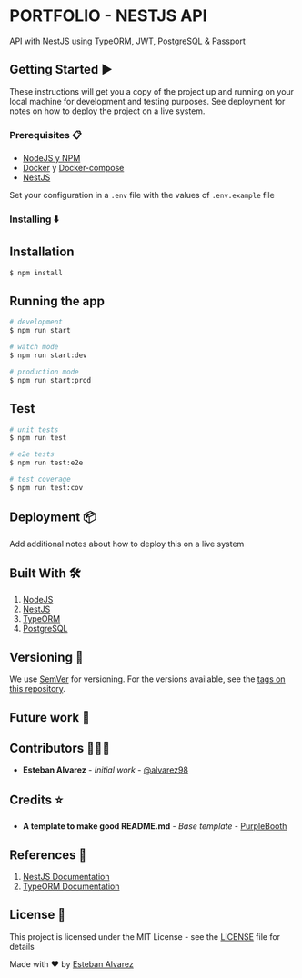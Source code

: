 # PORTFOLIO - NESTJS API

API with NestJS using TypeORM, JWT, PostgreSQL & Passport

## Getting Started :arrow_forward:

These instructions will get you a copy of the project up and running on your local machine for development and testing purposes. See deployment for notes on how to deploy the project on a live system.

### Prerequisites :clipboard:

- [NodeJS y NPM](https://nodejs.org/es/download/)
- [Docker](https://docs.docker.com/engine/install/) y [Docker-compose](https://docs.docker.com/compose/install/)
- [NestJS](https://nestjs.com/)

Set your configuration in a `.env` file with the values of `.env.example` file

### Installing :arrow_down:

## Installation

```bash
$ npm install
```

## Running the app

```bash
# development
$ npm run start

# watch mode
$ npm run start:dev

# production mode
$ npm run start:prod
```

## Test

```bash
# unit tests
$ npm run test

# e2e tests
$ npm run test:e2e

# test coverage
$ npm run test:cov
```

## Deployment :package:

Add additional notes about how to deploy this on a live system

## Built With :hammer_and_wrench:

1. [NodeJS](https://nodejs.org/es/)
2. [NestJS](https://nestjs.com/)
3. [TypeORM](https://typeorm.io/)
4. [PostgreSQL](https://www.postgresql.org/)

## Versioning :triangular_flag_on_post:

We use [SemVer](http://semver.org/) for versioning. For the versions available, see the [tags on this repository](https://github.com/your/project/tags). 

## Future work :rocket:

## Contributors :family_man_man_boy:

- **Esteban Alvarez** - _Initial work_ - [@alvarez98](https://github.com/alvarez98)

## Credits :star:

- **A template to make good README.md** - _Base template_ - [PurpleBooth](https://gist.github.com/PurpleBooth/109311bb0361f32d87a2)

## References :link:

1. [NestJS Documentation](https://docs.nestjs.com/)
2. [TypeORM Documentation](https://typeorm.io/)
## License :page_facing_up:

This project is licensed under the MIT License - see the [LICENSE](LICENSE) file for details

Made with ❤️ by [Esteban Alvarez](https://github.com/alvarez98) 
